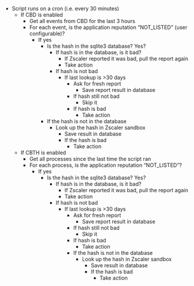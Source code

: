 - Script runs on a cron (i.e. every 30 minutes)
	- If CBD is enabled
		- Get all events from CBD for the last 3 hours
		- For each event, is the application reputation “NOT_LISTED” (user configurable)?
			- If yes
				- Is the hash in the sqlite3 database? Yes?
					- If hash is in the database, is it bad?
						- If Zscaler reported it was bad, pull the report again
						-	Take action
					-	If hash is not bad
						-	If last lookup is >30 days
							- Ask for fresh report
								- Save report result in database
							- If hash still not bad
								- Skip it
							- If hash is bad
								- Take action
				- If the hash is not in the database
					- Look up the hash in Zscaler sandbox
						- Save result in database
						- If the hash is bad
							- Take action
	- If CBTH is enabled
		- Get all processes since the last time the script ran
		- For each process, is the application reputation “NOT_LISTED”?
			- If yes
				- Is the hash in the sqlite3 database? Yes?
					- If hash is in the database, is it bad?
						- If Zscaler reported it was bad, pull the report again
						- Take action
					- If hash is not bad
						- If last lookup is >30 days
							- Ask for fresh report
								- Save report result in database
							- If hash still not bad
								- Skip it
							- If hash is bad
								- Take action
							- If the hash is not in the database
								- Look up the hash in Zscaler sandbox
									- Save result in database
									- If the hash is bad
										- Take action
